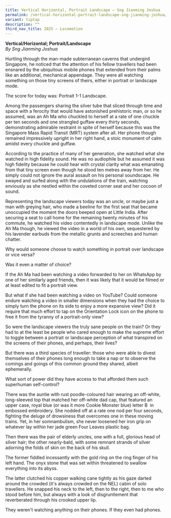```yaml
---
title: Vertical Horizontal, Portrait Landscape – Sng Jianming Joshua
permalink: /vertical-horizontal-portrait-landscape-sng-jianming-joshua/
variant: tiptap
description: ""
third_nav_title: 2025 – Locomotion
---
```

<p><strong>Vertical/Horizontal; Portrait/Landscape</strong>
<br><em>By Sng Jianming Joshua</em>
</p>
<p>Hurtling through the man-made subterranean caverns that undergird Singapore,
he noticed that the attention of his fellow travellers had been ensnared
by the ubiquitous mobile phones that extended from their palms like an
additional, mechanical appendage. They were all watching something on those
tiny screens of theirs, either in portrait or landscape mode.</p>
<p>The score for today was: Portrait 1-1 Landscape.</p>
<p>Among the passengers sharing the silver tube that sliced through time
and space with a ferocity that would have astonished prehistoric man, or
so he assumed, was an Ah Ma who chuckled to herself at a rate of one chuckle
per ten seconds and one strangled guffaw every thirty seconds, demonstrating
admirable restraint in spite of herself because this was the Singapore
Mass Rapid Transit (MRT) system after all. Her phone though remained impressively
upright in her right hand, a stoic monument of calm amidst every chuckle
and guffaw.</p>
<p>According to the practice of many of her generation, she watched what
she watched in high fidelity sound. He was no audiophile but he assumed
it was high fidelity because he could hear with crystal clarity what was
emanating from that tiny screen even though he stood ten metres away from
her. He simply could not ignore the aural assault on his personal soundscape.
He swayed and surfed along with the undulations of the train, watching
enviously as she nestled within the coveted corner seat and her cocoon
of sound.&nbsp;</p>
<p>Representing the landscape viewers today was an uncle, or maybe just a
man with greying hair, who made a beeline for the first seat that became
unoccupied the moment the doors beeped open at Little India. After securing
a seat to call home for the remaining twenty minutes of his commute, he
watched his video contentedly in landscape mode. Unlike the Ah Ma though,
he viewed the video in a world of his own, sequestered by his lavender
earbuds from the metallic grunts and screeches and human chatter.</p>
<p>Why would someone choose to watch something in portrait over landscape
or vice versa?</p>
<p>Was it even a matter of choice?</p>
<p>If the Ah Ma had been watching a video forwarded to her on WhatsApp by
one of her similarly aged friends, then it was likely that it would be
filmed or at least edited to fit a portrait view.&nbsp;</p>
<p>But what if she had been watching a video on YouTube? Could someone endure
watching a video in smaller dimensions when they had the choice to simply
turn the phone on its side to enjoy a more expansive view? Did it require
that much effort to tap on the Orientation Lock icon on the phone to free
it from the tyranny of a portrait-only view?</p>
<p>So were the landscape viewers the truly sane people on the train? Or they
had to at the least be people who cared enough to make the supreme effort
to toggle between a portrait or landscape perception of what transpired
on the screens of their phones, and perhaps, their lives?</p>
<p>But there was a third species of traveller: those who were able to divest
themselves of their phones long enough to take a nap or to observe the
comings and goings of this common ground they shared, albeit ephemerally.&nbsp;</p>
<p>What sort of power did they have access to that afforded them such superhuman
self-control?</p>
<p>There was the auntie with rust poodle-coloured hair wearing an off-white,
long-sleeved top that matched her off-white dad cap, that featured an upper
case, royal blue (or was it more Cookie Monster blue) letter B&nbsp; in
embossed embroidery. She nodded off at a rate one nod per four seconds,
fighting the deluge of drowsiness that overcomes one in these moving trains.
Yet, in her somnambulism, she never loosened her iron grip on whatever
lay within her jade green Four Leaves plastic bag.</p>
<p>Then there was the pair of elderly uncles, one with a full, glorious head
of silver hair; the other nearly-bald, with some remnant strands of silver
adorning the folds of skin on the back of his skull.&nbsp;</p>
<p>The former fiddled incessantly with the gold ring on the ring finger of
his left hand. The onyx stone that was set within threatened to swallow
everything into its abyss.&nbsp;</p>
<p>The latter clutched his copper walking cane tightly as his gaze darted
around the crowded (it's always crowded on the NEL) cabin of solo travellers.
He snapped his neck to the left, then to the right, then to me who stood
before him, but always with a look of disgruntlement that reverberated
through his crooked upper lip.&nbsp;</p>
<p>They weren't watching anything on their phones. If they even had phones.</p>
<p>
<br>
</p>